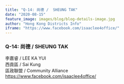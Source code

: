 ```yaml
---
title: "Q-14: 尚德 /  SHEUNG TAK"
date: "2020-08-15"
feature_image: images/blog/blog-details-image.jpg
author: "Hong Kong Districts Info"
iframe: "https://www.facebook.com/isaaclee4office/"
---
```


### Q-14: 尚德 /  SHEUNG TAK  
李嘉睿 /  LEE KA YUI  
西貢區 / Sai Kung  
區政聯盟 /  Community Alliance  
https://www.facebook.com/isaaclee4office/
